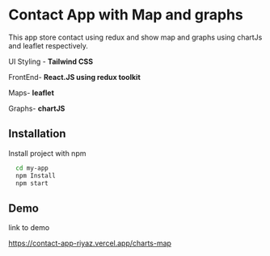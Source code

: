 
# Contact App with Map and graphs

This app store contact using redux and show map and graphs using chartJs and leaflet respectively.

UI Styling - **Tailwind CSS**

FrontEnd- **React.JS using redux toolkit** 

Maps-  **leaflet**

Graphs- **chartJS**



## Installation

Install project with npm

```bash
  cd my-app
  npm Install
  npm start
```
    
## Demo

 link to demo

https://contact-app-riyaz.vercel.app/charts-map
